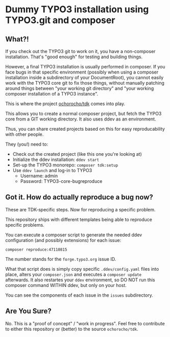 # Dummy TYPO3 installation using TYPO3.git and composer

## What?!

If you check out the TYPO3 git to work on it, you have a non-composer
installation. That's "good enough" for testing and building things.

However, a final TYPO3 installation is usually performed in composer.
If you face bugs in that specific environment (possibly when using
a composer installation inside a subdirectory of your DocumentRoot),
you cannot easily work with the TYPO3 core git to fix those things,
without manually patching around things between "your working git directory"
and "your working composer installation of a TYPO3 instance".

This is where the project
[ochorocho/tdk](https://github.com/ochorocho/tdk/tree/main) comes into play.

This allows you to create a normal composer project, but fetch the TYPO3
core from a GIT working directory. It also uses ddev as an environment.

Thus, you can share created projects based on this for easy reproducability
with other people.

They (you!) need to:

* Check out the created project (like this one you're looking at)
* Initialize the ddev installation: `ddev start`
* Set-up the TYPO3 monorepo: `composer tdk:setup`
* Use `ddev launch` and log-in to TYPO3
    * Username: admin
    * Password: TYPO3-core-bugreproduce

## Got it. How do actually reproduce a bug now?

These are TDK-specific steps. Now for reproducing a specific problem.

This repository ships with different templates being able to reproduce
specific problems.

You can execute a composer script to generate the needed ddev configuration
(and possibly extensions) for each issue:

```
composer reproduce:47110815
```

The number stands for the `forge.typo3.org` issue ID.

What that script does is simply copy specific `.ddev/config.yaml` files into
place, alters your `composer.json` and executes a `composer update`
afterwards. It also restartes your `ddev` environment, so DO NOT run this
composer command WITHIN ddev, but only on your host.

You can see the components of each issue in the `issues` subdirectory.

## Are You Sure?

No. This is a "proof of concept" / "work in progress". Feel free to
contribute to either this repository or (better) to the source
`ochorocho/tdk`.


